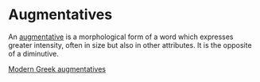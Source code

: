 # Augmentatives

An [augmentative](https://en.wikipedia.org/wiki/Augmentative) is a morphological form of a word which expresses greater intensity, often in size but also in other attributes. It is the opposite of a diminutive.

[Modern Greek augmentatives](https://en.wikipedia.org/wiki/Augmentative#Greek_language)
